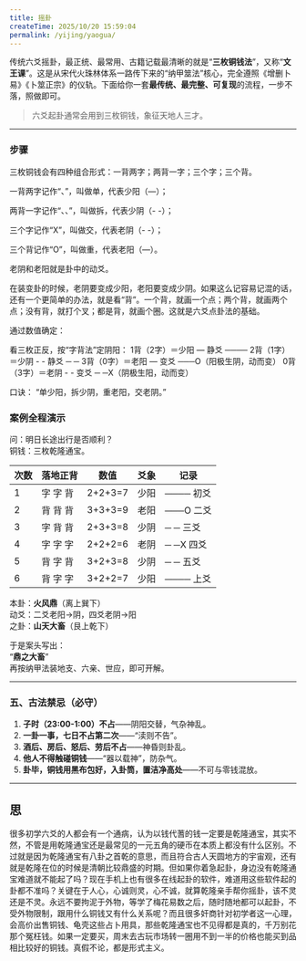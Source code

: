 ```yaml
---
title: 摇卦
createTime: 2025/10/20 15:59:04
permalink: /yijing/yaogua/
---
```


传统六爻摇卦，最正统、最常用、古籍记载最清晰的就是“**三枚铜钱法**”，又称“**文王课**”。这是从宋代火珠林体系一路传下来的“纳甲筮法”核心，完全遵照《增删卜易》《卜筮正宗》的仪轨。下面给你一套**最传统、最完整、可复现**的流程，一步不落，照做即可。

> 六爻起卦通常会用到三枚铜钱，象征天地人三才。

---

### 步骤

三枚铜钱会有四种组合形式：一背两字；两背一字；三个字；三个背。

一背两字记作“、”，叫做单，代表少阳（—）；

两背一字记作“、、”，叫做拆，代表少阴（- -）；

三个字记作“X”，叫做交，代表老阴（- -）；

三个背记作“O”，叫做重，代表老阳（—）。

老阴和老阳就是卦中的动爻。

在装变卦的时候，老阴要变成少阳，老阳要变成少阴。如果这么记容易记混的话，还有一个更简单的办法，就是看“背”。一个背，就画一个点；两个背，就画两个点；没有背，就打个叉；都是背，就画个圈。这就是六爻点卦法的基础。


通过数值确定：

看三枚正反，按“字背法”定阴阳：
1背（2字）＝少阳 — 静爻 ────
2背（1字）＝少阴 - - 静爻 ─ ─
3背（0字）＝老阳 — 变爻 ───O（阳极生阴，动而变）
0背（3字）＝老阴 - - 变爻 ─ ─X（阴极生阳，动而变）

口诀：
“单少阳，拆少阴，重老阳，交老阴。”


### 案例全程演示

问：明日长途出行是否顺利？  
铜钱：三枚乾隆通宝。

| 次数 | 落地正背 | 数值 | 爻象 | 记录 |
|---|---|---|---|---|
| 1 | 字 字 背 | 2+2+3=7 | 少阳 | ──── 初爻 |
| 2 | 背 背 背 | 3+3+3=9 | 老阳 | ───O 二爻 |
| 3 | 字 背 背 | 2+3+3=8 | 少阴 | ─ ─ 三爻 |
| 4 | 字 字 字 | 2+2+2=6 | 老阴 | ─ ─X 四爻 |
| 5 | 背 字 背 | 3+2+3=8 | 少阴 | ─ ─ 五爻 |
| 6 | 背 字 字 | 3+2+2=7 | 少阳 | ──── 上爻 |

本卦：**火风鼎**（离上巽下）  
动爻：二爻老阳→阴，四爻老阴→阳  
之卦：**山天大畜**（艮上乾下）

于是案头写出：  
“**鼎之大畜**”  
再按纳甲法装地支、六亲、世应，即可开解。

---

### 五、古法禁忌（必守）
1. **子时（23:00-1:00）不占**——阴阳交替，气杂神乱。  
2. **一卦一事，七日不占第二次**——“渎则不告”。  
3. **酒后、房后、怒后、劳后不占**——神昏则卦乱。  
4. **他人不得触碰铜钱**——“器以载神”，防杂气。  
5. **卦毕，铜钱用黑布包好，入卦筒，置洁净高处**——不可与零钱混放。

---


## 思

很多初学六爻的人都会有一个通病，认为以钱代蓍的钱一定要是乾隆通宝，其实不然，不管是用乾隆通宝还是最常见的一元五角的硬币在本质上都没有什么区别。不过就是因为乾隆通宝有八卦之首乾的意思，而且符合古人天圆地方的宇宙观，还有就是乾隆在位的时候是清朝比较鼎盛的时期。但如果你着急起卦，身边没有乾隆通宝难道就不能起了吗？现在手机上也有很多在线起卦的软件，难道用这些软件起的卦都不准吗？关键在于人心，心诚则灵，心不诚，就算乾隆亲手帮你摇卦，该不灵还是不灵。永远不要拘泥于外物，等学了梅花易数之后，随时随地都可以起卦，不受外物限制，跟用什么铜钱又有什么关系呢？而且很多奸商针对初学者这一心理，会高价出售铜钱、龟壳这些占卜用具，那些乾隆通宝也不见得都是真的，千万别花那个冤枉钱。如果一定要买，周末去古玩市场转一圈用不到一半的价格也能买到品相比较好的铜钱。真假不论，都是形式主义。